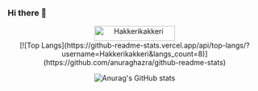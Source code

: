 ### Hi there 👋

<div align="center">
    <img width="160" height="30" src="https://komarev.com/ghpvc/?username=Hakkerikakkeri&style=for-the-badge&color=3079ff" alt="Hakkerikakkeri" />
</div>

<div align="center">
[![Top Langs](https://github-readme-stats.vercel.app/api/top-langs/?username=Hakkerikakkeri&langs_count=8)](https://github.com/anuraghazra/github-readme-stats)

![Anurag's GitHub stats](https://github-readme-stats.vercel.app/api?username=Hakkerikakkeri&show_icons=true)
</div>
